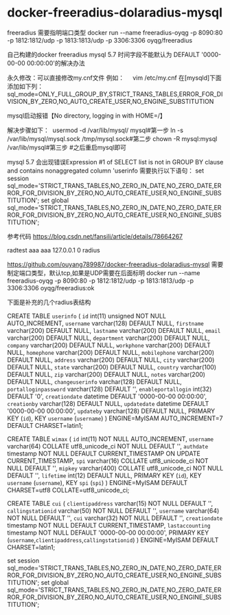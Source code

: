 # docker-freeradius-dolaradius-mysql
freeradius 需要指明端口类型
docker run --name freeradius-oyqg -p 8090:80 -p 1812:1812/udp -p 1813:1813/udp -p 3306:3306 oyqg/freeradius


自己构建的docker freeradius
mysql 5.7 时间字段不能默认为 DEFAULT '0000-00-00 00:00:00'的解决办法

永久修改：可以直接修改my.cnf文件
例如：     vim /etc/my.cnf
在[mysqld]下面添加如下列：
sql_mode=ONLY_FULL_GROUP_BY,STRICT_TRANS_TABLES,ERROR_FOR_DIVISION_BY_ZERO,NO_AUTO_CREATE_USER,NO_ENGINE_SUBSTITUTION

mysql启动报错【No directory, logging in with HOME=/】

解决步骤如下：
 usermod -d /var/lib/mysql/ mysql#第一步
ln -s /var/lib/mysql/mysql.sock /tmp/mysql.sock#第二步
chown -R mysql:mysql /var/lib/mysql#第三步
#之后重启mysql即可

mysql 5.7 会出现错误Expression #1 of SELECT list is not in GROUP BY clause and contains nonaggregated column 'userinfo
需要执行以下语句：
set session sql_mode='STRICT_TRANS_TABLES,NO_ZERO_IN_DATE,NO_ZERO_DATE,ERROR_FOR_DIVISION_BY_ZERO,NO_AUTO_CREATE_USER,NO_ENGINE_SUBSTITUTION';
set global sql_mode='STRICT_TRANS_TABLES,NO_ZERO_IN_DATE,NO_ZERO_DATE,ERROR_FOR_DIVISION_BY_ZERO,NO_AUTO_CREATE_USER,NO_ENGINE_SUBSTITUTION';

参考代码
https://blog.csdn.net/fansili/article/details/78664267

radtest aaa aaa 127.0.0.1 0 radius

https://github.com/ouyang789987/docker-freeradius-dolaradius-mysql
需要制定端口类型，默认tcp,如果是UDP需要在后面标明
docker run --name freeradius-oyqg -p 8090:80 -p 1812:1812/udp -p 1813:1813/udp -p 3306:3306 oyqg/freeradius:ok


下面是补充的几个radius表结构

CREATE TABLE `userinfo` (
  `id` int(11) unsigned NOT NULL AUTO_INCREMENT,
  `username` varchar(128) DEFAULT NULL,
  `firstname` varchar(200) DEFAULT NULL,
  `lastname` varchar(200) DEFAULT NULL,
  `email` varchar(200) DEFAULT NULL,
  `department` varchar(200) DEFAULT NULL,
  `company` varchar(200) DEFAULT NULL,
  `workphone` varchar(200) DEFAULT NULL,
  `homephone` varchar(200) DEFAULT NULL,
  `mobilephone` varchar(200) DEFAULT NULL,
  `address` varchar(200) DEFAULT NULL,
  `city` varchar(200) DEFAULT NULL,
  `state` varchar(200) DEFAULT NULL,
  `country` varchar(100) DEFAULT NULL,
  `zip` varchar(200) DEFAULT NULL,
  `notes` varchar(200) DEFAULT NULL,
  `changeuserinfo` varchar(128) DEFAULT NULL,
  `portalloginpassword` varchar(128) DEFAULT '',
  `enableportallogin` int(32) DEFAULT '0',
  `creationdate` datetime DEFAULT '0000-00-00 00:00:00',
  `creationby` varchar(128) DEFAULT NULL,
  `updatedate` datetime DEFAULT '0000-00-00 00:00:00',
  `updateby` varchar(128) DEFAULT NULL,
  PRIMARY KEY (`id`),
  KEY `username` (`username`)
) ENGINE=MyISAM AUTO_INCREMENT=7 DEFAULT CHARSET=latin1;


CREATE TABLE `wimax` (
  `id` int(11) NOT NULL AUTO_INCREMENT,
  `username` varchar(64) COLLATE utf8_unicode_ci NOT NULL DEFAULT '',
  `authdate` timestamp NOT NULL DEFAULT CURRENT_TIMESTAMP ON UPDATE CURRENT_TIMESTAMP,
  `spi` varchar(16) COLLATE utf8_unicode_ci NOT NULL DEFAULT '',
  `mipkey` varchar(400) COLLATE utf8_unicode_ci NOT NULL DEFAULT '',
  `lifetime` int(12) DEFAULT NULL,
  PRIMARY KEY (`id`),
  KEY `username` (`username`),
  KEY `spi` (`spi`)
) ENGINE=MyISAM DEFAULT CHARSET=utf8 COLLATE=utf8_unicode_ci;


CREATE TABLE `cui` (
  `clientipaddress` varchar(15) NOT NULL DEFAULT '',
  `callingstationid` varchar(50) NOT NULL DEFAULT '',
  `username` varchar(64) NOT NULL DEFAULT '',
  `cui` varchar(32) NOT NULL DEFAULT '',
  `creationdate` timestamp NOT NULL DEFAULT CURRENT_TIMESTAMP,
  `lastaccounting` timestamp NOT NULL DEFAULT '0000-00-00 00:00:00',
  PRIMARY KEY (`username`,`clientipaddress`,`callingstationid`)
) ENGINE=MyISAM DEFAULT CHARSET=latin1;



set session sql_mode='STRICT_TRANS_TABLES,NO_ZERO_IN_DATE,NO_ZERO_DATE,ERROR_FOR_DIVISION_BY_ZERO,NO_AUTO_CREATE_USER,NO_ENGINE_SUBSTITUTION';
set global sql_mode='STRICT_TRANS_TABLES,NO_ZERO_IN_DATE,NO_ZERO_DATE,ERROR_FOR_DIVISION_BY_ZERO,NO_AUTO_CREATE_USER,NO_ENGINE_SUBSTITUTION';